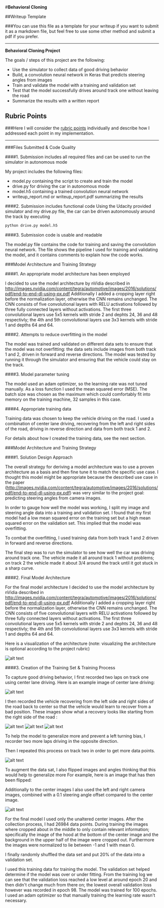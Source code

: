 #**Behavioral Cloning** 

##Writeup Template

###You can use this file as a template for your writeup if you want to submit it as a markdown file, but feel free to use some other method and submit a pdf if you prefer.

---

**Behavioral Cloning Project**

The goals / steps of this project are the following:
* Use the simulator to collect data of good driving behavior
* Build, a convolution neural network in Keras that predicts steering angles from images
* Train and validate the model with a training and validation set
* Test that the model successfully drives around track one without leaving the road
* Summarize the results with a written report


[//]: # (Image References)

[model_viz]: ./examples/model_viz.PNG "Model Visualization"
[center]: ./examples/center.jpg "Center driving"
[recovery1]: ./examples/recovery1.jpg "Recovery Image"
[recovery2]: ./examples/recovery2.jpg "Recovery Image"
[recovery3]: ./examples/recovery3.jpg "Recovery Image"
[left_cam]: ./examples/left_cam.jpg "Left cam"
[track2]: ./examples/track2.jpg "Track2 Image"

## Rubric Points
###Here I will consider the [rubric points](https://review.udacity.com/#!/rubrics/432/view) individually and describe how I addressed each point in my implementation.  

---
###Files Submitted & Code Quality

####1. Submission includes all required files and can be used to run the simulator in autonomous mode

My project includes the following files:
* model.py containing the script to create and train the model
* drive.py for driving the car in autonomous mode
* model.h5 containing a trained convolution neural network 
* writeup_report.md or writeup_report.pdf summarizing the results

####2. Submission includes functional code
Using the Udacity provided simulator and my drive.py file, the car can be driven autonomously around the track by executing 
```sh
python drive.py model.h5
```

####3. Submission code is usable and readable

The model.py file contains the code for training and saving the convolution neural network. The file shows the pipeline I used for training and validating the model, and it contains comments to explain how the code works.

###Model Architecture and Training Strategy

####1. An appropriate model architecture has been employed

I decided to use the model architecture by nVidia described in http://images.nvidia.com/content/tegra/automotive/images/2016/solutions/pdf/end-to-end-dl-using-px.pdf
Additionally I added a cropping layer right before the normalization layer, otherwise the CNN remains unchanged.
The CNN consists of five convolutional layers with RELU activations followed by three fully connected layers without activations.
The first three convolutional layers use 5x5 kernels with stride 2 and dephts 24, 36 and 48 respectivly;
the 4th and 5th convolutional layers use 3x3 kernels with stride 1 and depths 64 and 64.

####2. Attempts to reduce overfitting in the model

The model was trained and validated on different data sets to ensure that the model was not overfitting: the data sets include images from both track 1 and 2, driven in forward and reverse directions.
The model was tested by running it through the simulator and ensuring that the vehicle could stay on the track.

####3. Model parameter tuning

The model used an adam optimizer, so the learning rate was not tuned manually. As a loss function I used the mean squared error (MSE).
The batch size was chosen as the maximum which could comfortably fit into memory on the training machine, 32 samples in this case.

####4. Appropriate training data

Training data was chosen to keep the vehicle driving on the road. I used a combination of center lane driving, recovering from the left and right sides of the road, driving in reverse direction and data from both track 1 and 2.

For details about how I created the training data, see the next section. 

###Model Architecture and Training Strategy

####1. Solution Design Approach

The overall strategy for deriving a model architecture was to use a proven architecture as a basis and then fine tune it to match the specific use case.
I thought this model might be appropriate because the described use case in the paper (http://images.nvidia.com/content/tegra/automotive/images/2016/solutions/pdf/end-to-end-dl-using-px.pdf)
was very similar to the project goal: predicting steering angles from camera images.

In order to gauge how well the model was working, I split my image and steering angle data into a training and validation set.
I found that my first model had a low mean squared error on the training set but a high mean squared error on the validation set. This implied that the model was overfitting.

To combat the overfitting, I used training data from both track 1 and 2 driven in forward and reverse directions.

The final step was to run the simulator to see how well the car was driving around track one. 
The vehicle made it all around track 1 without problems; on track 2 the vehicle made it about 3/4 around the track until
it got stuck in a sharp curve.

####2. Final Model Architecture

For the  final model architecture I decided to use the model architecture by nVidia
described in http://images.nvidia.com/content/tegra/automotive/images/2016/solutions/pdf/end-to-end-dl-using-px.pdf
Additionally I added a cropping layer right before the normalization layer, otherwise the CNN remains unchanged.
The CNN consists of five convolutional layers with RELU activations followed by three fully connected layers without activations.
The first three convolutional layers use 5x5 kernels with stride 2 and dephts 24, 36 and 48 respectivly;
the 4th and 5th convolutional layers use 3x3 kernels with stride 1 and depths 64 and 64.

Here is a visualization of the architecture (note: visualizing the architecture is optional according to the project rubric)

![alt text][model_viz]

####3. Creation of the Training Set & Training Process

To capture good driving behavior, I first recorded two laps on track one using center lane driving. Here is an example image of center lane driving:

![alt text][center]

I then recorded the vehicle recovering from the left side and right sides of the road back to center so that the vehicle would learn to recover from a bad position.
These images show what a recovery looks like starting from the right side of the road :

![alt text][recovery1]
![alt text][recovery2]
![alt text][recovery3]

To help the model to generalize more and prevent a left turning bias, I recorder two more laps driving in the opposite direction.

Then I repeated this process on track two in order to get more data points.

![alt text][track2]

To augment the data sat, I also flipped images and angles thinking that this would help to generalize more For example, here is an image that has then been flipped:

Additionally to the center images I also used the left and right camera images, combined with a 0.1 steering angle offset compared to the center image.

![alt text][left_cam]

For the final model I used only the unaltered center images.
After the collection process, I had 26984 data points. During training the images where cropped about in the middle to only contain relevant information; specifically the image of the hood at the bottom
of the center image and the background in the upper half of the image were cropped out.
Furthermore the images were normalized to lie between -1 and 1 with mean 0.

I finally randomly shuffled the data set and put 20% of the data into a validation set.

I used this training data for training the model. The validation set helped determine if the model was over or under fitting.
From the training log we can see that the validation loss reached a low level at around epoch 20 and then didn't change
much from there on; the lowest overall validation loss however was recorded in epoch 98. The model was trained for 100 epochs.
I used an adam optimizer so that manually training the learning rate wasn't necessary.
